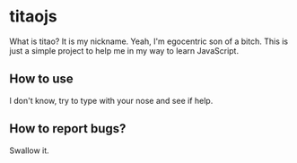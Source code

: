 # titaojs

What is titao? It is my nickname. Yeah, I'm egocentric son of a bitch. This is just
a simple project to help me in my way to learn JavaScript.

## How to use

I don't know, try to type with your nose and see if help.

## How to report bugs?

Swallow it.
